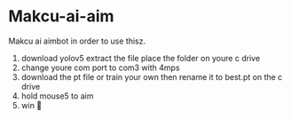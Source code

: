 # Makcu-ai-aim
Makcu ai aimbot
in order to use thisz.
1. download yolov5 extract the file place the folder on youre c drive
2. change youre com port to com3 with 4mps
3. download the pt file or train your own then rename it to best.pt on the c drive
4. hold mouse5 to aim
5. win 🤔
